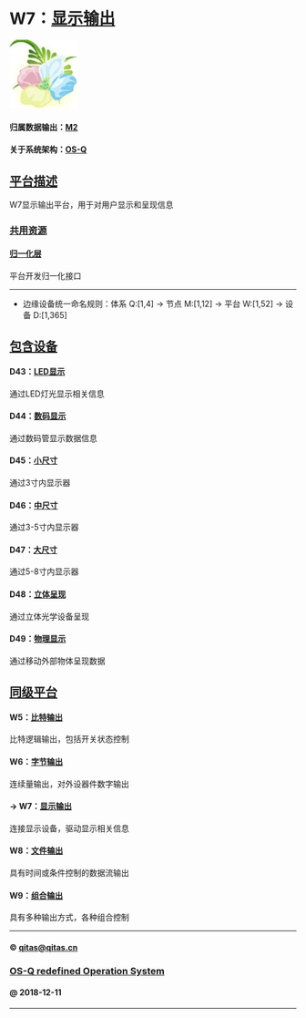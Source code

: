 ﻿# W7：[显示输出](https://github.com/OS-Q/W7)

[![sites](OS-Q/OS-Q.png)](http://www.OS-Q.com)

#### 归属数据输出：[M2](https://github.com/OS-Q/M2)

#### 关于系统架构：[OS-Q](https://github.com/OS-Q/OS-Q)

## [平台描述](https://github.com/OS-Q/W7/wiki) 

W7显示输出平台，用于对用户显示和呈现信息

### [共用资源](https://github.com/OS-Q/W7/wiki) 

#### [归一化层](OS-Q/)

平台开发归一化接口

---

- 边缘设备统一命名规则：体系 Q:[1,4] -> 节点 M:[1,12] -> 平台 W:[1,52] -> 设备 D:[1,365]

## [包含设备](https://github.com/OS-Q/W7/wiki) 

#### D43：[LED显示](https://github.com/OS-Q/D43)

通过LED灯光显示相关信息

#### D44：[数码显示](https://github.com/OS-Q/D44)

通过数码管显示数据信息

#### D45：[小尺寸](https://github.com/OS-Q/D45)

通过3寸内显示器

#### D46：[中尺寸](https://github.com/OS-Q/D46)

通过3-5寸内显示器

#### D47：[大尺寸](https://github.com/OS-Q/D47)

通过5-8寸内显示器

#### D48：[立体呈现](https://github.com/OS-Q/D48)

通过立体光学设备呈现

#### D49：[物理显示](https://github.com/OS-Q/D49)

通过移动外部物体呈现数据

## [同级平台](https://github.com/OS-Q/M2/wiki)

#### W5：[比特输出](https://github.com/OS-Q/W5)

比特逻辑输出，包括开关状态控制

#### W6：[字节输出](https://github.com/OS-Q/W6)

连续量输出，对外设器件数字输出

#### -> W7：[显示输出](https://github.com/OS-Q/W7)

连接显示设备，驱动显示相关信息

#### W8：[文件输出](https://github.com/OS-Q/W8)

具有时间或条件控制的数据流输出

#### W9：[组合输出](https://github.com/OS-Q/W9)

具有多种输出方式，各种组合控制


---

####  © qitas@qitas.cn
###  [OS-Q redefined Operation System](http://www.OS-Q.com)
####  @ 2018-12-11

---